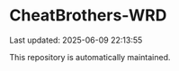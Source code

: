 # CheatBrothers-WRD

Last updated: 2025-06-09 22:13:55

This repository is automatically maintained.
